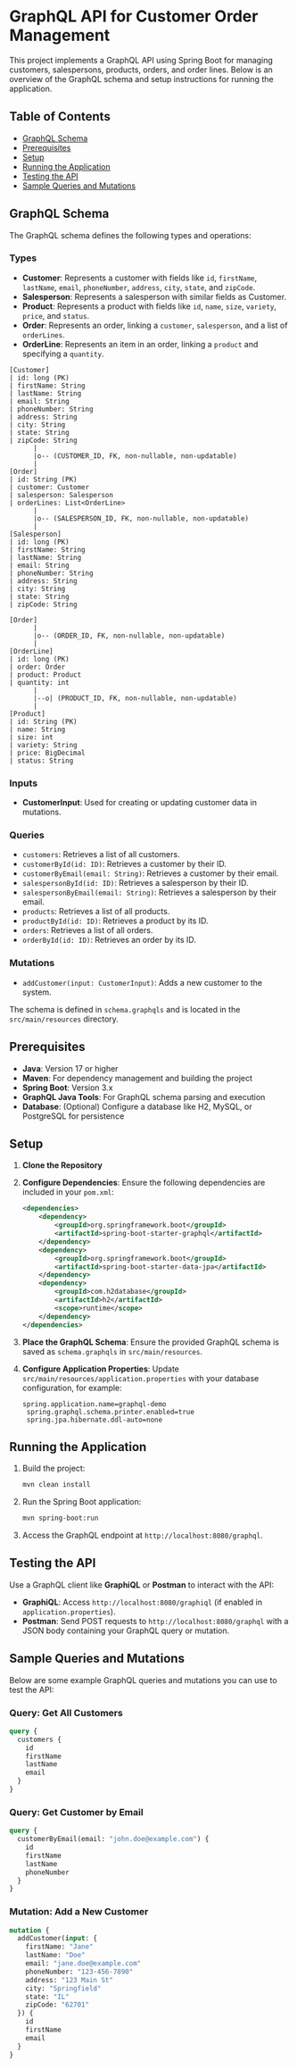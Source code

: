 # GraphQL API for Customer Order Management

This project implements a GraphQL API using Spring Boot for managing customers, salespersons, products, orders, and order lines. Below is an overview of the GraphQL schema and setup instructions for running the application.

## Table of Contents
- [GraphQL Schema](#graphql-schema)
- [Prerequisites](#prerequisites)
- [Setup](#setup)
- [Running the Application](#running-the-application)
- [Testing the API](#testing-the-api)
- [Sample Queries and Mutations](#sample-queries-and-mutations)


## GraphQL Schema
The GraphQL schema defines the following types and operations:

### Types
- **Customer**: Represents a customer with fields like `id`, `firstName`, `lastName`, `email`, `phoneNumber`, `address`, `city`, `state`, and `zipCode`.
- **Salesperson**: Represents a salesperson with similar fields as Customer.
- **Product**: Represents a product with fields like `id`, `name`, `size`, `variety`, `price`, and `status`.
- **Order**: Represents an order, linking a `customer`, `salesperson`, and a list of `orderLines`.
- **OrderLine**: Represents an item in an order, linking a `product` and specifying a `quantity`.

```mermaid
[Customer]
| id: long (PK)
| firstName: String
| lastName: String
| email: String
| phoneNumber: String
| address: String
| city: String
| state: String
| zipCode: String
      |
      |o-- (CUSTOMER_ID, FK, non-nullable, non-updatable)
      |
[Order]
| id: String (PK)
| customer: Customer
| salesperson: Salesperson
| orderLines: List<OrderLine>
      |
      |o-- (SALESPERSON_ID, FK, non-nullable, non-updatable)
      |
[Salesperson]
| id: long (PK)
| firstName: String
| lastName: String
| email: String
| phoneNumber: String
| address: String
| city: String
| state: String
| zipCode: String

[Order] 
      |
      |o-- (ORDER_ID, FK, non-nullable, non-updatable)
      |
[OrderLine]
| id: long (PK)
| order: Order
| product: Product
| quantity: int
      |
      |--o| (PRODUCT_ID, FK, non-nullable, non-updatable)
      |
[Product]
| id: String (PK)
| name: String
| size: int
| variety: String
| price: BigDecimal
| status: String
```
### Inputs
- **CustomerInput**: Used for creating or updating customer data in mutations.

### Queries
- `customers`: Retrieves a list of all customers.
- `customerById(id: ID)`: Retrieves a customer by their ID.
- `customerByEmail(email: String)`: Retrieves a customer by their email.
- `salespersonById(id: ID)`: Retrieves a salesperson by their ID.
- `salespersonByEmail(email: String)`: Retrieves a salesperson by their email.
- `products`: Retrieves a list of all products.
- `productById(id: ID)`: Retrieves a product by its ID.
- `orders`: Retrieves a list of all orders.
- `orderById(id: ID)`: Retrieves an order by its ID.

### Mutations
- `addCustomer(input: CustomerInput)`: Adds a new customer to the system.

The schema is defined in `schema.graphqls` and is located in the `src/main/resources` directory.

## Prerequisites
- **Java**: Version 17 or higher
- **Maven**: For dependency management and building the project
- **Spring Boot**: Version 3.x
- **GraphQL Java Tools**: For GraphQL schema parsing and execution
- **Database**: (Optional) Configure a database like H2, MySQL, or PostgreSQL for persistence

## Setup
1. **Clone the Repository**

2. **Configure Dependencies**:
   Ensure the following dependencies are included in your `pom.xml`:
   ```xml
   <dependencies>
       <dependency>
           <groupId>org.springframework.boot</groupId>
           <artifactId>spring-boot-starter-graphql</artifactId>
       </dependency>
       <dependency>
           <groupId>org.springframework.boot</groupId>
           <artifactId>spring-boot-starter-data-jpa</artifactId>
       </dependency>
       <dependency>
           <groupId>com.h2database</groupId>
           <artifactId>h2</artifactId>
           <scope>runtime</scope>
       </dependency>
   </dependencies>
   ```

3. **Place the GraphQL Schema**:
   Ensure the provided GraphQL schema is saved as `schema.graphqls` in `src/main/resources`.

4. **Configure Application Properties**:
   Update `src/main/resources/application.properties` with your database configuration, for example:
   ```properties
   spring.application.name=graphql-demo
    spring.graphql.schema.printer.enabled=true
    spring.jpa.hibernate.ddl-auto=none
    ```

## Running the Application
1. Build the project:
   ```bash
   mvn clean install
   ```

2. Run the Spring Boot application:
   ```bash
   mvn spring-boot:run
   ```

3. Access the GraphQL endpoint at `http://localhost:8080/graphql`.

## Testing the API
Use a GraphQL client like **GraphiQL** or **Postman** to interact with the API:
- **GraphiQL**: Access `http://localhost:8080/graphiql` (if enabled in `application.properties`).
- **Postman**: Send POST requests to `http://localhost:8080/graphql` with a JSON body containing your GraphQL query or mutation.

## Sample Queries and Mutations
Below are some example GraphQL queries and mutations you can use to test the API:

### Query: Get All Customers
```graphql
query {
  customers {
    id
    firstName
    lastName
    email
  }
}
```

### Query: Get Customer by Email
```graphql
query {
  customerByEmail(email: "john.doe@example.com") {
    id
    firstName
    lastName
    phoneNumber
  }
}
```

### Mutation: Add a New Customer
```graphql
mutation {
  addCustomer(input: {
    firstName: "Jane"
    lastName: "Doe"
    email: "jane.doe@example.com"
    phoneNumber: "123-456-7890"
    address: "123 Main St"
    city: "Springfield"
    state: "IL"
    zipCode: "62701"
  }) {
    id
    firstName
    email
  }
}
```

